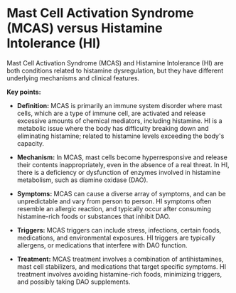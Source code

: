 # Mast Cell Activation Syndrome (MCAS) versus Histamine Intolerance (HI)

Mast Cell Activation Syndrome (MCAS) and Histamine Intolerance (HI) are both conditions related to histamine dysregulation, but they have different underlying mechanisms and clinical features. 

**Key points:**

* **Definition:** MCAS is primarily an immune system disorder where mast cells, which are a type of immune cell, are activated and release excessive amounts of chemical mediators, including histamine. HI is a metabolic issue where the body has difficulty breaking down and eliminating histamine; related to histamine levels exceeding the body's capacity. 
        
* **Mechanism:** In MCAS, mast cells become hyperresponsive and release their contents inappropriately, even in the absence of a real threat. In HI, there is a deficiency or dysfunction of enzymes involved in histamine metabolism, such as diamine oxidase (DAO).

* **Symptoms:** MCAS can cause a diverse array of symptoms, and can be unpredictable and vary from person to person. HI symptoms often resemble an allergic reaction, and typically occur after consuming histamine-rich foods or substances that inhibit DAO.

* **Triggers:** MCAS triggers can include stress, infections, certain foods, medications, and environmental exposures. HI triggers are typically allergens, or medications that interfere with DAO function.

* **Treatment:** MCAS treatment involves a combination of antihistamines, mast cell stabilizers, and medications that target specific symptoms. HI treatment involves avoiding histamine-rich foods, minimizing triggers, and possibly taking DAO supplements.
